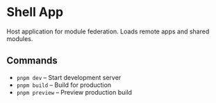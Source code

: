 # Shell App

Host application for module federation. Loads remote apps and shared modules.

## Commands

- `pnpm dev` – Start development server
- `pnpm build` – Build for production
- `pnpm preview` – Preview production build
